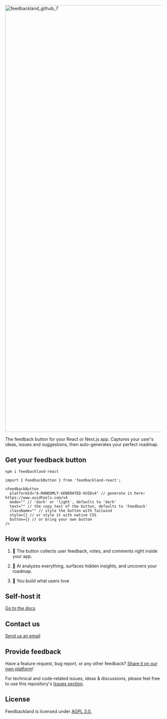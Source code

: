 
<img width="2473" height="1374" alt="feedbackland_github_7" src="https://github.com/user-attachments/assets/74c7e736-9f18-4291-bb52-8e722e5bcea2" />

The feedback button for your React or Next.js app. Captures your user's ideas, issues and suggestions, then auto-generates your perfect roadmap.

## Get your feedback button

```
npm i feedbackland-react
```

```tsx
import { FeedbackButton } from 'feedbackland-react';

<FeedbackButton
  platformId="A-RANDOMLY-GENERATED-UUIDv4" // generate it here: https://www.uuidtools.com/v4
  mode="" // 'dark' or 'light', defaults to 'dark'
  text="" // the copy text of the button, defaults to 'Feedback'
  className="" // style the button with Tailwind
  style={} // or style it with native CSS
  button={} // or bring your own button
/>
```

## How it works

1. 💬 The button collects user feedback, votes, and comments right inside your app.

2. 🤖 AI analyzes everything, surfaces hidden insights, and uncovers your roadmap.

3. 🚀 You build what users love

## Self-host it

[Go to the docs](https://github.com/feedbackland/feedbackland/blob/main/SELFHOSTING.md)

## Contact us

[Send us an email](mailto:hello@feedbackland.com)

## Provide feedback

Have a feature request, bug report, or any other feedback? [Share it on our own platform](https://dogfood.feedbackland.com)!

For technical and code-related issues, ideas & discussions, please feel free to use this repository's [Issues section](https://github.com/feedbackland/feedbackland/issues).

## License

Feedbackland is licensed under [AGPL 3.0.](https://github.com/feedbackland/feedbackland?tab=AGPL-3.0-1-ov-file)
